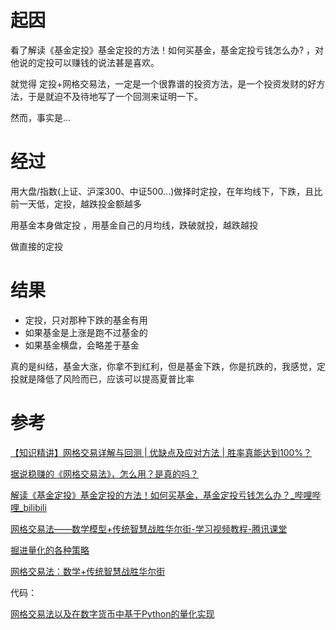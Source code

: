
# 起因
看了解读《基金定投》基金定投的方法！如何买基金，基金定投亏钱怎么办? ，对他说的定投可以赚钱的说法甚是喜欢。

就觉得 定投+网格交易法，一定是一个很靠谱的投资方法，是一个投资发财的好方法，于是就迫不及待地写了一个回测来证明一下。

然而，事实是...

# 经过

用大盘/指数(上证、沪深300、中证500...)做择时定投，在年均线下，下跌，且比前一天低，定投，越跌投金额越多

用基金本身做定投 ，用基金自己的月均线，跌破就投，越跌越投

做直接的定投

# 结果

- 定投，只对那种下跌的基金有用
- 如果基金是上涨是跑不过基金的
- 如果基金横盘，会略差于基金

真的是纠结，基金大涨，你拿不到红利，但是基金下跌，你是抗跌的，我感觉，定投就是降低了风险而已，应该可以提高夏普比率




# 参考
[【知识精讲】网格交易详解与回测 | 优缺点及应对方法 | 胜率真能达到100%？](https://www.bilibili.com/video/BV1Yf4y177cA/?spm_id_from=333.880.my_history.page.click&vd_source=9743f283e4385666cbcd0d6d08628d90)

[据说稳赚的《网格交易法》，怎么用？是真的吗？](https://www.youtube.com/watch?v=Bn6mJjyxTwU&t=740s) 

[解读《基金定投》基金定投的方法！如何买基金，基金定投亏钱怎么办？_哔哩哔哩_bilibili](https://www.bilibili.com/video/BV1TA411x77e/?spm_id_from=333.880.my_history.page.click) 

[网格交易法——数学模型+传统智慧战胜华尔街-学习视频教程-腾讯课堂](https://ke.qq.com/course/335450) 

[掘进量化的各种策略](https://www.myquant.cn/docs/python_strategyies/104)

[网格交易法：数学+传统智慧战胜华尔街](https://cread.jd.com/read/startRead.action?bookId=30150108&readType=1)

代码：

[网格交易法以及在数字货币中基于Python的量化实现](https://juejin.cn/post/6844903998793728007)